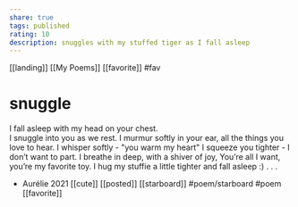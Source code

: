 ```yaml
---
share: true
tags: published
rating: 10
description: snuggles with my stuffed tiger as I fall asleep
---
```

[[landing]] [[My Poems]] [[favorite]] #fav
# snuggle


I fall asleep with my head on your chest.  
I snuggle into you as we rest.
I murmur softly in your ear,
all the things you love to hear.
I whisper softly - "you warm my heart"
I squeeze you tighter - I don’t want to part. 
I breathe in deep, with a shiver of joy,
You’re all I want, you’re my favorite toy. 
I hug my stuffie a little tighter and fall asleep :)
.
.
.
- Aurélie 2021
[[cute]] [[posted]] [[starboard]] #poem/starboard #poem [[favorite]]